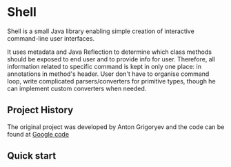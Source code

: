 # Shell
Shell is a small Java library enabling simple creation of interactive command-line user interfaces.

It uses metadata and Java Reflection to determine which class methods should be exposed to end user and to provide info 
for user. Therefore, all information related to specific command is kept in only one place: in annotations in method's 
header. User don't have to organise command loop, write complicated parsers/converters for primitive types, though he 
can implement custom converters when needed. 

## Project History
The original project was developed by Anton Grigoryev and the code can be found at [Google code](https://code.google.com/p/cliche/)

## Quick start